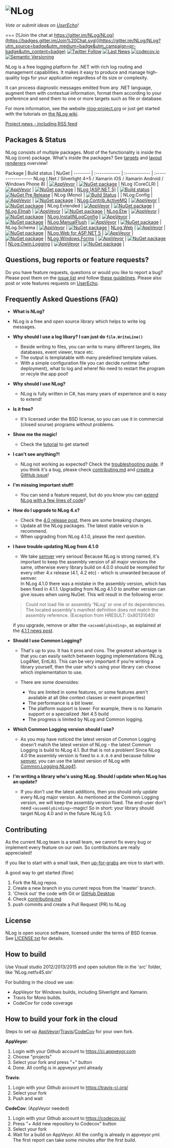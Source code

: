 ![NLog](https://raw.githubusercontent.com/NLog/NLog.github.io/master/images/NLog-logo-only_small.png)
===
*Vote or submit ideas on [UserEcho](https://nlog.userecho.com)!*

===
[![Join the chat at https://gitter.im/NLog/NLog](https://badges.gitter.im/Join%20Chat.svg)](https://gitter.im/NLog/NLog?utm_source=badge&utm_medium=badge&utm_campaign=pr-badge&utm_content=badge)
[![Twitter Follow](https://img.shields.io/twitter/follow/NLogOfficial.svg?style=social?maxAge=2592000)](https://twitter.com/NLogOfficial)
[![Last News](https://img.shields.io/badge/News-24_mar_2016-orange.svg)](http://nlog-project.org/archives/)
[![codecov.io](https://codecov.io/github/NLog/NLog/coverage.svg?branch=master)](https://codecov.io/github/NLog/NLog?branch=master) 
[![Semantic Versioning](https://img.shields.io/badge/semver-2.0.0-3D9FE0.svg)](http://semver.org/)


<!--
[![NuGet downloads](https://img.shields.io/nuget/dt/NLog.svg)](https://www.nuget.org/packages/NLog)

[![Pre-release version](https://img.shields.io/nuget/vpre/NLog.svg)](https://www.nuget.org/packages/NLog)--> 



<!--[NLog is Looking for Developers!](http://nlog-project.org/2015/08/05/NLog-is-looking-for-developers.html)-->


NLog is a free logging platform for .NET with rich log routing and management 
capabilities. It makes it easy to produce and manage high-quality logs for 
your application regardless of its size or complexity. 

It can process diagnostic messages emitted from any .NET language, augment 
them with contextual information, format them according to your preference 
and send them to one or more targets such as file or database. 

For more information, see the website [nlog-project.org](http://nlog-project.org)
or just get started with the tutorials on [the NLog wiki](https://github.com/NLog/NLog/wiki).

[Project news - including RSS feed](http://nlog-project.org/archives/)

Packages & Status
---
NLog consists of multiple packages. Most of the functionality is inside the NLog (core) package. What's inside the packages? See [targets](https://github.com/NLog/NLog/wiki/Targets) and [layout renderers](https://github.com/NLog/NLog/wiki/Layout-Renderers) overview!

Package  | Build status | NuGet |
-------- | :------------ | :------------ | :------------------
NLog (.Net / Silverlight 4+5 / Xamarin iOS / Xamarin Android / Windows Phone 8)                                    | [![AppVeyor](https://img.shields.io/appveyor/ci/nlog/nlog/master.svg)](https://ci.appveyor.com/project/nlog/nlog/branch/master)                   | [![NuGet package](https://badge.fury.io/nu/NLog.svg)](https://www.nuget.org/packages/NLog)                            |
NLog (CoreCLR)                                                | [![AppVeyor](https://img.shields.io/appveyor/ci/nlog/nlog/coreclr.svg)](https://ci.appveyor.com/project/nlog/nlog/branch/coreclr)                   | [![NuGet package](https://img.shields.io/badge/nuget-v4.4.0--beta4-blue.svg)](https://www.nuget.org/packages/NLog)       | 
[NLog (ASP.NET 5)](https://github.com/NLog/NLog.Framework.Logging)  | [![Build status](https://img.shields.io/appveyor/ci/nlog/nlog-framework-logging/master.svg)](https://ci.appveyor.com/project/nlog/nlog-framework-logging/branch/master) | [![NuGet Pre Release](https://badge.fury.io/nu/NLog.Extensions.Logging.svg)](https://www.nuget.org/packages/NLog.Extensions.Logging) |
NLog (Mono)                                                         | [![Build Status](https://travis-ci.org/NLog/NLog.svg?branch=master)](https://travis-ci.org/NLog/NLog)                                                         |                                                                                                                                  |
NLog.Config                                                         | [![AppVeyor](https://img.shields.io/appveyor/ci/nlog/nlog/master.svg)](https://ci.appveyor.com/project/nlog/nlog/branch/master)                   | [![NuGet package](https://badge.fury.io/nu/NLog.Config.svg)](https://www.nuget.org/packages/NLog.Config)                   |
[NLog.Contrib.ActiveMQ](https://github.com/NLog/NLog.Contrib.ActiveMQ)                                              | [![AppVeyor](https://img.shields.io/appveyor/ci/nlog/nlog-contrib-activemq/master.svg)](https://ci.appveyor.com/project/nlog/nlog-contrib-activemq/branch/master)                   | [![NuGet package](https://badge.fury.io/nu/NLog.Contrib.ActiveMQ.svg)](https://www.nuget.org/packages/NLog.Contrib.ActiveMQ)                   |
NLog.Extended                                                       | [![AppVeyor](https://img.shields.io/appveyor/ci/nlog/nlog/master.svg)](https://ci.appveyor.com/project/nlog/nlog/branch/master)                   | [![NuGet package](https://badge.fury.io/nu/NLog.Extended.svg)](https://www.nuget.org/packages/NLog.Extended)               |
[NLog.Elmah](https://github.com/NLog/NLog.Elmah)                    | [![AppVeyor](https://img.shields.io/appveyor/ci/nlog/nlog-Elmah/master.svg)](https://ci.appveyor.com/project/nlog/nlog-Elmah/branch/master)               | [![NuGet package](https://badge.fury.io/nu/NLog.Elmah.svg)](https://www.nuget.org/packages/NLog.Elmah)                     |
[NLog.Etw](https://github.com/NLog/NLog.Etw)                        | [![AppVeyor](https://img.shields.io/appveyor/ci/nlog/nlog-etw/master.svg)](https://ci.appveyor.com/project/nlog/nlog-etw/branch/master)                   | [![NuGet package](https://badge.fury.io/nu/NLog.Etw.svg)](https://www.nuget.org/packages/NLog.Etw)                         |
[NLog.InstallNLogConfig](https://github.com/NLog/NLog.InstallNLogConfig)                        | [![AppVeyor](https://img.shields.io/appveyor/ci/nlog/nlog-InstallNLogConfig/master.svg)](https://ci.appveyor.com/project/nlog/nlog-InstallNLogConfig/branch/master)                   | [![NuGet package](https://badge.fury.io/nu/NLog.InstallNLogConfig.svg)](https://www.nuget.org/packages/NLog.InstallNLogConfig)                         |
[NLog.ManualFlush](https://github.com/NLog/NLog.ManualFlush)        | [![AppVeyor](https://img.shields.io/appveyor/ci/nlog/nlog-ManualFlush/master.svg)](https://ci.appveyor.com/project/nlog/nlog-ManualFlush/branch/master)   | [![NuGet package](https://badge.fury.io/nu/NLog.ManualFlush.svg)](https://www.nuget.org/packages/NLog.ManualFlush)         |
NLog.Schema                                                         | [![AppVeyor](https://img.shields.io/appveyor/ci/nlog/nlog/master.svg)](https://ci.appveyor.com/project/nlog/nlog/branch/master)                   | [![NuGet package](https://badge.fury.io/nu/NLog.Schema.svg)](https://www.nuget.org/packages/NLog.Schema)                   |
[NLog.Web](https://github.com/NLog/NLog.Web)                        | [![AppVeyor](https://img.shields.io/appveyor/ci/nlog/nlog-web/master.svg)](https://ci.appveyor.com/project/nlog/nlog-web/branch/master)                   | [![NuGet package](https://badge.fury.io/nu/NLog.Web.svg)](https://www.nuget.org/packages/NLog.Web)                         |
[NLog.Web for ASP.NET 5](https://github.com/NLog/NLog.Web)                        | [![AppVeyor](https://img.shields.io/appveyor/ci/nlog/nlog-web/master.svg)](https://ci.appveyor.com/project/nlog/nlog-web/branch/master)                   | [![NuGet package](https://badge.fury.io/nu/NLog.Web.ASPNET5.svg)](https://www.nuget.org/packages/NLog.Web.ASPNET5)                         |
[NLog.Windows.Forms](https://github.com/NLog/NLog.Windows.Forms)    | [![AppVeyor](https://img.shields.io/appveyor/ci/nlog/nlog-windows-forms/master.svg)](https://ci.appveyor.com/project/nlog/nlog-windows-forms/branch/master)           | [![NuGet package](https://badge.fury.io/nu/NLog.Windows.Forms.svg)](https://www.nuget.org/packages/NLog.Windows.Forms)     |
[NLog.Owin.Logging](https://github.com/NLog/NLog.Owin.Logging)      | [![AppVeyor](https://img.shields.io/appveyor/ci/nlog/nlog-owin-logging/master.svg)](https://ci.appveyor.com/project/nlog/nlog-owin-logging/branch/master)          | [![NuGet package](https://badge.fury.io/nu/NLog.Owin.Logging.svg)](https://www.nuget.org/packages/NLog.Owin.Logging)    |





Questions, bug reports or feature requests?
---
Do you have feature requests, questions or would you like to report a bug? Please post them on the [issue list](https://github.com/NLog/NLog/issues) and follow [these guidelines](CONTRIBUTING.md).
Please also post or vote features requests on [UserEcho](https://nlog.userecho.com).


Frequently Asked Questions (FAQ)
---
* **What is NLog?**
 - NLog is a free and open source library which helps to write log messages. 

* **Why should I use a log libary? I can just do `file.WriteLine()`**
  - Beside writing to files, you can write to many different targets, like databases, event viewer, trace etc. 
  - The output is templatable with many predefined template values. 
  - With a simple configuration file you can decide runtime (after deployment), what to log and where! No need to restart the program or recyle the app pool!

* **Why should I use NLog?**
  - NLog is fully written in C#, has many years of experience and is easy to extend!

* **Is it free?**
  - It's licensed under the BSD license, so you can use it in commercial (closed sourse) programs without problems. 
  
* **Show me the magic!**
  - Check the [tutorial](https://github.com/NLog/NLog/wiki/Tutorial) to get started!

* **I can't see anything?!**
  - NLog not working as expected? Check the [troubleshooting guide](https://github.com/NLog/NLog/wiki/Logging-troubleshooting). If you think it's a bug, please check [contributing.md](https://github.com/NLog/NLog/blob/master/CONTRIBUTING.md#bug-reports]) and [create a GitHub issue](https://github.com/NLog/NLog/issues/new)!

* **I'm missing important stuff!**
  - You can send a feature request, but do you know you can [extend NLog with a few lines of code](http://nlog-project.org/2015/06/30/extending-nlog-is-easy.html)?

* **How do I upgrade to NLog 4.x?** 
  - Check the [4.0 release post](http://nlog-project.org/2015/06/09/nlog-4-has-been-released.html), there are some breaking changes.
  - Update all the NLog packages. The latest stable version is recommend. 
  - When upgrading from NLog 4.1.0, please the next question.

* **I have trouble updating NLog from 4.1.0**
  - We take [semver](https://semver.org) very serious! Because NLog is strong named, it's important to keep the assembly version of all major versions the same, otherwise every library build on 4.0.0 should be reompiled for every other 4.x release (4.1, 4.2 etc)  - which is unwanted because of semver. <br>
   In NLog 4.1.0 there was a mistake in the assembly version, which has been fixed in 4.1.1. Upgrading from NLog 4.1.0 to another version can give issues when using NuGet. This will result in the following error:
   
  > Could not load file or assembly 'NLog' or one of its dependencies. The located assembly's manifest definition does not match the assembly reference. (Exception from HRESULT: 0x80131040)

  If you upgrade, remove or alter the `<assemblybinding>`, as explained at the [4.1.1 news post](http://nlog-project.org/2015/09/12/nlog-4-1-1-has-been-released.html).    
  
* **Should I use Common Logging?**
   - That's up to you. It has it pros and cons. The greatest advantage is that you can easily switch between logging implementations (NLog, Log4Net, EntLib). This can be very important if you’re writing a library yourself, then the user who's using your library can choose which implementation to use.

  - There are some downsides: 

     - You are limited in some features, or some features aren't available at all (like context classes or event properties)
     - The performance is a bit lower.
     - The platform support is lower. For example, there is no Xamarin support or a specialized .Net 4.5 build
     - The progress is limited by NLog and Common logging. 
  
* **Which Common Logging version should I use?**
   - As you may have noticed the latest version of Common Logging doesn't match the latest version of NLog -  the latest Common Logging is build to NLog 4.1. But that is not a problem! Since NLog 4.0 the assembly version is fixed to `4.0.0.0` and because follow [semver](https://semver.org), you can use the latest version of NLog with [Common.Logging.NLog41](https://www.nuget.org/packages/Common.Logging.NLog41/). 
    
* **I'm writing a library who's using NLog. Should I update when NLog has an update?**
   - If you don't use the latest additions, then you should only update every NLog major version. As mentioned at the Common Logging version, we will keep the assembly version fixed. The end-user don't need `<assemblybinding>`-magic! So in short: your library should target NLog 4.0 and in the future NLog 5.0.


Contributing
---
As the current NLog team is a small team, we cannot fix every bug or implement every feature on our own. So contributions are really appreciated!

If you like to start with a small task, then
[up-for-grabs](https://github.com/NLog/NLog/issues?utf8=%E2%9C%93&q=is%3Aopen+is%3Aissue+label%3Aup-for-grabs+-label%3A%22almost+ready%22+)  are nice to start with.


A good way to get started (flow)


1. Fork the NLog repos. 
1. Create a new branch in you current repos from the 'master' branch.
1. 'Check out' the code with Git or [GitHub Desktop](https://desktop.github.com/)
1. Check [contributing.md](https://github.com/NLog/NLog/blob/master/CONTRIBUTING.md#sync-projects)
1. push commits and create a Pull Request (PR) to NLog


License
---
NLog is open source software, licensed under the terms of BSD license. 
See [LICENSE.txt](LICENSE.txt) for details.


How to build
---
Use Visual studio 2012/2013/2015 and open solution file in the 'src' folder, like 'NLog.netfx45.sln'

For building in the cloud we use:
- AppVeyor for Windows builds, including Silverlight and Xamarin. 
- Travis for Mono builds.
- CodeCov for code coverage

How to build your fork in the cloud
---
Steps to set up [AppVeyor](https://ci.appveyor.com)/[Travis](https://travis-ci.org/)/[CodeCov](https://codecov.io/) for your own fork.

**AppVeyor**:

1. Login with your Github account to https://ci.appveyor.com 
2. Choose "projects" 
3. Select your fork and press "+" button
4. Done. All config is in appveyor.yml already

**Travis**:

1. Login with your Github account to https://travis-ci.org/
2. Select your fork
3. Push and wait

**CodeCov**: (AppVeyor needed)

1. Login with your Github account to https://codecov.io/
2. Press "+  Add new repository to Codecov" button
3. Select your fork
4. Wait for a build on AppVeyor. All the config is already in appveyor.yml. The first report can take some minutes after the first build.


